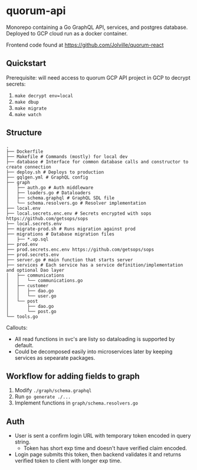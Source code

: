 # quorum-api

Monorepo containing a Go GraphQL API, services, and postgres database. Deployed to GCP cloud run as a docker container.

Frontend code found at https://github.com/Jolville/quorum-react

## Quickstart

Prerequisite: will need access to quorum GCP API project in GCP to decrypt secrets:

1. `make decrypt env=local`
2. `make dbup`
3. `make migrate`
4. `make watch`

## Structure

```
.
├── Dockerfile
├── Makefile # Commands (mostly) for local dev
├── database # Interface for common database calls and constructor to create connection
├── deploy.sh # Deploys to production
├── gqlgen.yml # GraphQL config
├── graph
│   ├── auth.go # Auth middleware
│   ├── loaders.go # Dataloaders
│   ├── schema.graphql # GraphQL SDL file
│   └── schema.resolvers.go # Resolver implementation
├── local.env
├── local.secrets.enc.env # Secrets encrypted with sops https://github.com/getsops/sops
├── local.secrets.env
├── migrate-prod.sh # Runs migration against prod
├── migrations # Database migration files
│   ├── *.up.sql
├── prod.env
├── prod.secrets.enc.env https://github.com/getsops/sops
├── prod.secrets.env
├── server.go # main function that starts server
├── services # Each service has a service definition/implementation and optional Dao layer
│   ├── communications
│   │   └── communications.go
│   ├── customer
│   │   ├── dao.go
│   │   └── user.go
│   └── post
│       ├── dao.go
│       └── post.go
└── tools.go
```

Callouts:

- All read functions in svc's are listy so dataloading is supported by default.
- Could be decomposed easily into microservices later by keeping services as sepearate packages.

## Workflow for adding fields to graph

1. Modify `./graph/schema.graphql`
2. Run `go generate ./...`
3. Implement functions in `graph/schema.resolvers.go`

## Auth

- User is sent a confirm login URL with temporary token encoded in query string.
  - Token has short exp time and doesn't have verified claim encoded.
- Login page submits this token, then backend validates it and returns verified token to client with longer exp time.
